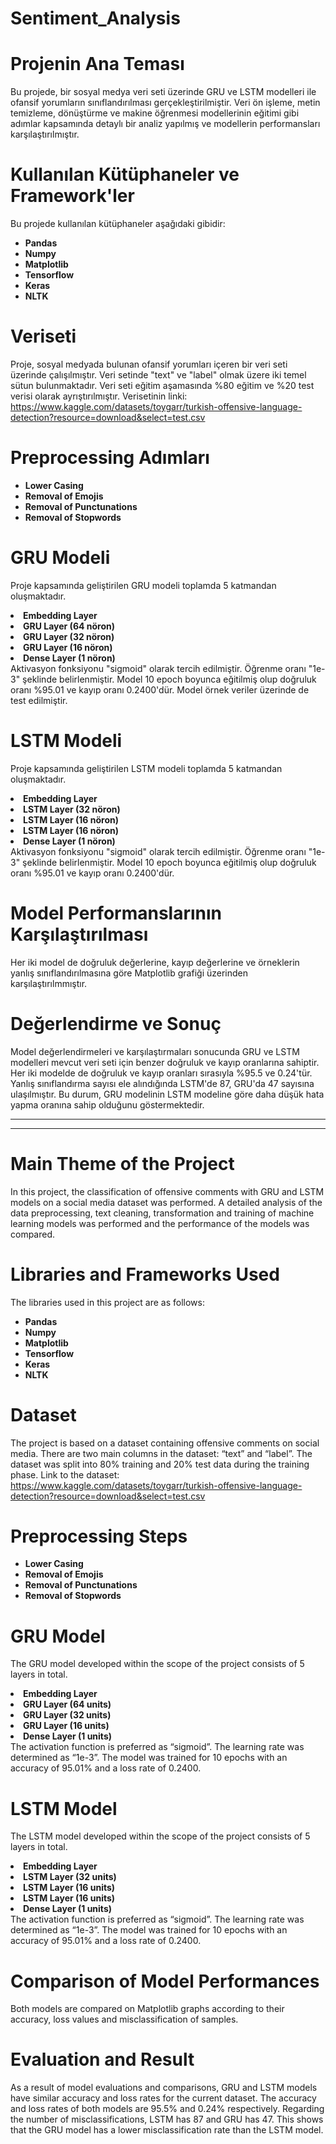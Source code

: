 # Sentiment_Analysis

# Projenin Ana Teması
Bu projede, bir sosyal medya veri seti üzerinde GRU ve LSTM modelleri ile ofansif yorumların sınıflandırılması gerçekleştirilmiştir. Veri ön işleme, metin temizleme, dönüştürme ve makine öğrenmesi modellerinin eğitimi gibi adımlar kapsamında detaylı bir analiz yapılmış ve modellerin performansları karşılaştırılmıştır.

# Kullanılan Kütüphaneler ve Framework'ler
Bu projede kullanılan kütüphaneler aşağıdaki gibidir:
<ul>
  <li><b>Pandas</b></li>
  <li><b>Numpy</b></li>
  <li><b>Matplotlib</b></li>
  <li><b>Tensorflow</b></li>
  <li><b>Keras</b></li>
  <li><b>NLTK</b></li>
</ul>

# Veriseti
Proje, sosyal medyada bulunan ofansif yorumları içeren bir veri seti üzerinde çalışılmıştır. Veri setinde "text" ve "label" olmak üzere iki temel sütun bulunmaktadır. Veri seti eğitim aşamasında %80 eğitim ve %20 test verisi olarak ayrıştırılmıştır.
Verisetinin linki: https://www.kaggle.com/datasets/toygarr/turkish-offensive-language-detection?resource=download&select=test.csv

# Preprocessing Adımları
<ul>
  <li><b>Lower Casing</b></li>
  <li><b>Removal of Emojis</b></li>
  <li><b>Removal of Punctunations</b></li>
  <li><b>Removal of Stopwords</b></li>
</ul>

# GRU Modeli
Proje kapsamında geliştirilen GRU modeli toplamda 5 katmandan oluşmaktadır.
<li><b>Embedding Layer</b></li>
<li><b>GRU Layer (64 nöron)</b></li>
<li><b>GRU Layer (32 nöron)</b></li>
<li><b>GRU Layer (16 nöron)</b></li>
<li><b>Dense Layer (1 nöron)</b></li>
Aktivasyon fonksiyonu "sigmoid" olarak tercih edilmiştir. Öğrenme oranı "1e-3" şeklinde belirlenmiştir. Model 10 epoch boyunca eğitilmiş olup doğruluk oranı %95.01 ve kayıp oranı 0.2400'dür. Model örnek veriler üzerinde de test edilmiştir.

# LSTM Modeli
Proje kapsamında geliştirilen LSTM modeli toplamda 5 katmandan oluşmaktadır.
<li><b>Embedding Layer</b></li>
<li><b>LSTM Layer (32 nöron)</b></li>
<li><b>LSTM Layer (16 nöron)</b></li>
<li><b>LSTM Layer (16 nöron)</b></li>
<li><b>Dense Layer (1 nöron)</b></li>
Aktivasyon fonksiyonu "sigmoid" olarak tercih edilmiştir. Öğrenme oranı "1e-3" şeklinde belirlenmiştir. Model 10 epoch boyunca eğitilmiş olup doğruluk oranı %95.01 ve kayıp oranı 0.2400'dür.

# Model Performanslarının Karşılaştırılması
Her iki model de doğruluk değerlerine, kayıp değerlerine ve örneklerin yanlış sınıflandırılmasına göre Matplotlib grafiği üzerinden karşılaştırılmmıştır.

# Değerlendirme ve Sonuç
Model değerlendirmeleri ve karşılaştırmaları sonucunda GRU ve LSTM modelleri mevcut veri seti için benzer doğruluk ve kayıp oranlarına sahiptir. Her iki modelde de doğruluk ve kayıp oranları sırasıyla %95.5 ve 0.24'tür. Yanlış sınıflandırma sayısı ele alındığında LSTM'de 87, GRU'da 47 sayısına ulaşılmıştır. Bu durum, GRU modelinin LSTM modeline göre daha düşük hata yapma oranına sahip olduğunu göstermektedir.

----
----

# Main Theme of the Project
In this project, the classification of offensive comments with GRU and LSTM models on a social media dataset was performed. A detailed analysis of the data preprocessing, text cleaning, transformation and training of machine learning models was performed and the performance of the models was compared.

# Libraries and Frameworks Used
The libraries used in this project are as follows:
<ul>
  <li><b>Pandas</b></li>
  <li><b>Numpy</b></li>
  <li><b>Matplotlib</b></li>
  <li><b>Tensorflow</b></li>
  <li><b>Keras</b></li>
  <li><b>NLTK</b></li>
</ul>

# Dataset
The project is based on a dataset containing offensive comments on social media. There are two main columns in the dataset: “text” and “label”. The dataset was split into 80% training and 20% test data during the training phase.
Link to the dataset: https://www.kaggle.com/datasets/toygarr/turkish-offensive-language-detection?resource=download&select=test.csv

# Preprocessing Steps
<ul>
  <li><b>Lower Casing</b></li>
  <li><b>Removal of Emojis</b></li>
  <li><b>Removal of Punctunations</b></li>
  <li><b>Removal of Stopwords</b></li>
</ul>

# GRU Model
The GRU model developed within the scope of the project consists of 5 layers in total.
<li><b>Embedding Layer</b></li>
<li><b>GRU Layer (64 units)</b></li>
<li><b>GRU Layer (32 units)</b></li>
<li><b>GRU Layer (16 units)</b></li>
<li><b>Dense Layer (1 units)</b></li>
The activation function is preferred as “sigmoid”. The learning rate was determined as “1e-3”. The model was trained for 10 epochs with an accuracy of 95.01% and a loss rate of 0.2400.

# LSTM Model
The LSTM model developed within the scope of the project consists of 5 layers in total.
<li><b>Embedding Layer</b></li>
<li><b>LSTM Layer (32 units)</b></li>
<li><b>LSTM Layer (16 units)</b></li>
<li><b>LSTM Layer (16 units)</b></li>
<li><b>Dense Layer (1 units)</b></li>
The activation function is preferred as “sigmoid”. The learning rate was determined as “1e-3”. The model was trained for 10 epochs with an accuracy of 95.01% and a loss rate of 0.2400.

#  Comparison of Model Performances
Both models are compared on Matplotlib graphs according to their accuracy, loss values and misclassification of samples.

# Evaluation and Result
As a result of model evaluations and comparisons, GRU and LSTM models have similar accuracy and loss rates for the current dataset. The accuracy and loss rates of both models are 95.5% and 0.24% respectively. Regarding the number of misclassifications, LSTM has 87 and GRU has 47. This shows that the GRU model has a lower misclassification rate than the LSTM model.
